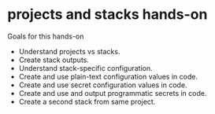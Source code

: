 # projects and stacks hands-on

Goals for this hands-on

- Understand projects vs stacks.
- Create stack outputs.
- Understand stack-specific configuration.
- Create and use plain-text configuration values in code.
- Create and use secret configuration values in code.
- Create and use and output programmatic secrets in code.
- Create a second stack from same project.
